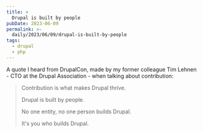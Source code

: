 ```yaml
---
title: >
  Drupal is built by people
pubDate: 2023-06-09
permalink: >-
  daily/2023/06/09/drupal-is-built-by-people
tags:
  - drupal
  - php
---
```


A quote I heard from DrupalCon, made by my former colleague Tim Lehnen - CTO at the Drupal Association - when talking about contribution:

> Contribution is what makes Drupal thrive.
>
> Drupal is built by people.
>
> No one entity, no one person builds Drupal.
>
> It's you who builds Drupal.
